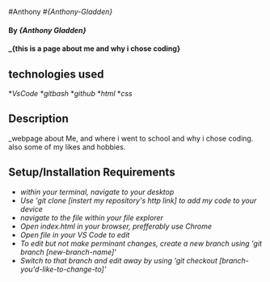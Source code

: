 #Anthony
#_{Anthony-Gladden}_
#### By _**{Anthony Gladden}**_

#### _{this is a page about me and why i chose coding}

## technologies used

*_VsCode_
*_gitbash_
*_github_
*_html_
*_css_

## Description
_webpage about Me, and where i went to school and why i chose coding. also some of my likes and hobbies.
## Setup/Installation Requirements

* _within your terminal, navigate to your desktop_
* _Use 'git clone [instert my repository's http link] to add my code to your device_
* _navigate to the file within your file explorer_
* _Open index.html in your browser, prefferably use Chrome_
* _Open file in your VS Code to edit_
* _To edit but not make perminant changes, create a new branch using 'git branch [new-branch-name]'_
* _Switch to that branch and edit away by using 'git checkout [branch-you'd-like-to-change-to]'_
